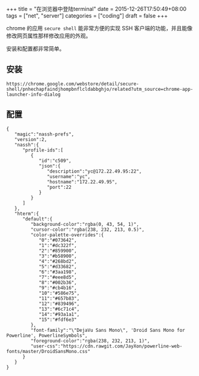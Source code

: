 +++
title = "在浏览器中登陆terminal"
date = 2015-12-26T17:50:49+08:00
tags = ["net", "server"]
categories = ["coding"]
draft = false
+++

chrome 的应用 `secure shell` 能非常方便的实现 SSH 客户端的功能，并且能像修改网页属性那样修改应用的外观。

安装和配置都非常简单。

<!--more-->

## 安装

```
https://chrome.google.com/webstore/detail/secure-shell/pnhechapfaindjhompbnflcldabbghjo/related?utm_source=chrome-app-launcher-info-dialog
```

## 配置

```
{
   "magic":"nassh-prefs",
   "version":2,
   "nassh":{
      "profile-ids":[
         {
            "id":"c509",
            "json":{
               "description":"yc@172.22.49.95:22",
               "username":"yc",
               "hostname":"172.22.49.95",
               "port":22
            }
         }
      ]
   },
   "hterm":{
      "default":{
         "background-color":"rgba(0, 43, 54, 1)",
         "cursor-color":"rgba(238, 232, 213, 0.5)",
         "color-palette-overrides":{
            "0":"#073642",
            "1":"#dc322f",
            "2":"#859900",
            "3":"#b58900",
            "4":"#268bd2",
            "5":"#d33682",
            "6":"#3aa198",
            "7":"#eee8d5",
            "8":"#002b36",
            "9":"#cb4b16",
            "10":"#586e75",
            "11":"#657b83",
            "12":"#839496",
            "13":"#6c71c4",
            "14":"#93a1a1",
            "15":"#fdf6e3"
         },
         "font-family":"\"DejaVu Sans Mono\", 'Droid Sans Mono for Powerline', PowerlineSymbols",
         "foreground-color":"rgba(238, 232, 213, 1)",
         "user-css":"https://cdn.rawgit.com/JayXon/powerline-web-fonts/master/DroidSansMono.css"
      }
   }
}
```
